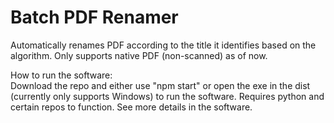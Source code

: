 # Batch PDF Renamer
Automatically renames PDF according to the title it identifies based on the algorithm. Only supports native PDF (non-scanned) as of now.

How to run the software: <br/>
Download the repo and either use "npm start" or open the exe in the dist (currently only supports Windows) to run the software. Requires python and certain repos to function. See more details in the software.
